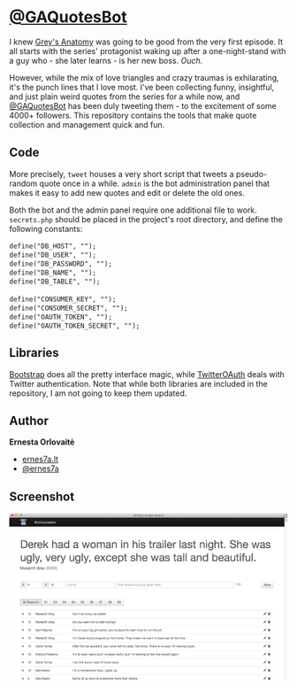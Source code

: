 # [@GAQuotesBot](http://twitter.com/GAQuotesBot)

I knew [Grey's Anatomy](http://en.wikipedia.org/wiki/Grey's_Anatomy) was going to be good from the very first episode. It all starts with the series' protagonist waking up after a one-night-stand with a guy who - she later learns - is her new boss. _Ouch._

However, while the mix of love triangles and crazy traumas is exhilarating, it's the punch lines that I love most. I've been collecting funny, insightful, and just plain weird quotes from the series for a while now, and [@GAQuotesBot](http://twitter.com/GAQuotesBot) has been duly tweeting them - to the excitement of some 4000+ followers. This repository contains the tools that make quote collection and management quick and fun.

## Code
More precisely, `tweet` houses a very short script that tweets a pseudo-random quote once in a while. `admin` is the bot administration panel that makes it easy to add new quotes and edit or delete the old ones.

Both the bot and the admin panel require one additional file to work. `secrets.php` should be placed in the project's root directory, and define the following constants:

	define("DB_HOST", "");
	define("DB_USER", "");
	define("DB_PASSWORD", "");
	define("DB_NAME", "");
	define("DB_TABLE", "");
	
	define("CONSUMER_KEY", "");
	define("CONSUMER_SECRET", "");
	define("OAUTH_TOKEN", "");
	define("OAUTH_TOKEN_SECRET", "");

## Libraries
[Bootstrap](http://twitter.github.io/bootstrap/) does all the pretty interface magic, while [TwitterOAuth](https://github.com/abraham/twitteroauth) deals with Twitter authentication. Note that while both libraries are included in the repository, I am not going to keep them updated.

## Author
**Ernesta Orlovaitė**

+ [ernes7a.lt](http://ernes7a.lt)
+ [@ernes7a](http://twitter.com/ernes7a)

## Screenshot
 ![@GAQuotesBot](screen.png)
